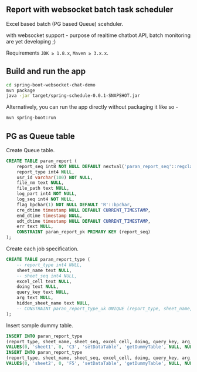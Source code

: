 ## Report with websocket batch task scheduler

Excel based batch (PG based Queue) scehduler.

with websocket support - purpose of realtime chatbot API, batch monitoring are yet developing ;)

Requirements `JDK ≥ 1.8.x`, `Maven ≥ 3.x.x`.

## Build and run the app

```bash
cd spring-boot-websocket-chat-demo
mvn package
java -jar target/spring-schedule-0.0.1-SNAPSHOT.jar
```

Alternatively, you can run the app directly without packaging it like so -

```bash
mvn spring-boot:run
```

## PG as Queue table

Create Queue table.

```SQL
CREATE TABLE paran_report (
    report_seq int8 NOT NULL DEFAULT nextval('paran_report_seq'::regclass),
    report_type int4 NULL,
    usr_id varchar(100) NOT NULL,
    file_nm text NULL,
    file_path text NULL,
    log_part int4 NOT NULL,
    log_seq int4 NOT NULL,
    flag bpchar(1) NOT NULL DEFAULT 'R'::bpchar,
    cre_dtime timestamp NULL DEFAULT CURRENT_TIMESTAMP,
    end_dtime timestamp NULL,
    udt_dtime timestamp NULL DEFAULT CURRENT_TIMESTAMP,
    err text NULL,
    CONSTRAINT paran_report_pk PRIMARY KEY (report_seq)
);
```

Create each job specification.

```SQL
CREATE TABLE paran_report_type (
    -- report_type int4 NULL,
    sheet_name text NULL,
    -- sheet_seq int4 NULL,
    excel_cell text NULL,
    doing text NULL,
    query_key text NULL,
    arg text NULL,
    hidden_sheet_name text NULL,
    -- CONSTRAINT paran_report_type_uk UNIQUE (report_type, sheet_name, sheet_seq)
);
```

Insert sample dummy table.

```SQL
INSERT INTO paran_report_type
(report_type, sheet_name, sheet_seq, excel_cell, doing, query_key, arg, hidden_sheet_name)
VALUES(0, 'sheet1', 0, 'C3', 'setDataTable', 'getDummyTable', NULL, NULL);
INSERT INTO paran_report_type
(report_type, sheet_name, sheet_seq, excel_cell, doing, query_key, arg, hidden_sheet_name)
VALUES(0, 'sheet2', 0, 'F5', 'setDataTable', 'getDummyTable', NULL, NULL);
```
